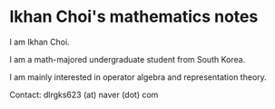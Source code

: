 # Ikhan Choi's mathematics notes

I am Ikhan Choi.

I am a math-majored undergraduate student from South Korea.

I am mainly interested in operator algebra and representation theory.
<!--
 * Operator algebra and abstract harmonic analysis, with their applications to mathematical physics.
 * Foundations of analysis within a general topological viewpoint.
 * Representation theory regarding symmetries of physical systems.
 * Functional and harmonic analytic techniques applied in PDE problems.
 * Numerical and statistical simulations of some physical phenomena.
-->

Contact: dlrgks623 (at) naver (dot) com
